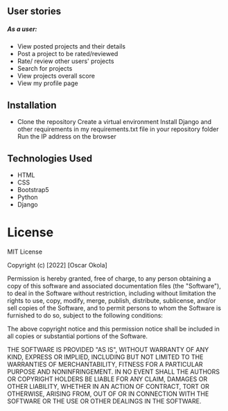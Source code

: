 
## User stories
  ##### As a user:
        
   +  View posted projects and their details
   +  Post a project to be rated/reviewed
   +  Rate/ review other users' projects
   +  Search for projects 
   +  View projects overall score
   +  View my profile page


## Installation
* Clone the repository Create a virtual environment Install Django and other requirements in my requirements.txt file in your repository folder Run the IP address on the browser



## Technologies Used
* HTML
* CSS
* Bootstrap5
* Python
* Django



# License
 MIT License


Copyright (c) [2022] [Oscar Okola]

Permission is hereby granted, free of charge, to any person obtaining a copy
of this software and associated documentation files (the "Software"), to deal
in the Software without restriction, including without limitation the rights
to use, copy, modify, merge, publish, distribute, sublicense, and/or sell
copies of the Software, and to permit persons to whom the Software is
furnished to do so, subject to the following conditions:

The above copyright notice and this permission notice shall be included in all
copies or substantial portions of the Software.

THE SOFTWARE IS PROVIDED "AS IS", WITHOUT WARRANTY OF ANY KIND, EXPRESS OR
IMPLIED, INCLUDING BUT NOT LIMITED TO THE WARRANTIES OF MERCHANTABILITY,
FITNESS FOR A PARTICULAR PURPOSE AND NONINFRINGEMENT. IN NO EVENT SHALL THE
AUTHORS OR COPYRIGHT HOLDERS BE LIABLE FOR ANY CLAIM, DAMAGES OR OTHER
LIABILITY, WHETHER IN AN ACTION OF CONTRACT, TORT OR OTHERWISE, ARISING FROM,
OUT OF OR IN CONNECTION WITH THE SOFTWARE OR THE USE OR OTHER DEALINGS IN THE
SOFTWARE.



